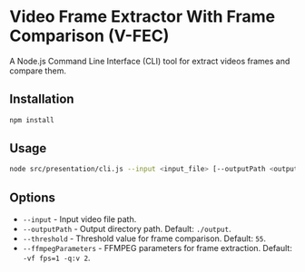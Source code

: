 # Video Frame Extractor With Frame Comparison (V-FEC)

A Node.js Command Line Interface (CLI) tool for extract videos frames and compare them.

## Installation

```bash
npm install
```

## Usage

```bash
node src/presentation/cli.js --input <input_file> [--outputPath <output_directory>] [--threshold <threshold>] [--ffmpegParameters <ffmpeg_parameters>]
```

## Options

- `--input` - Input video file path.
- `--outputPath` - Output directory path. Default: `./output`.
- `--threshold` - Threshold value for frame comparison. Default: `55`.
- `--ffmpegParameters` - FFMPEG parameters for frame extraction. Default: `-vf fps=1 -q:v 2`.
